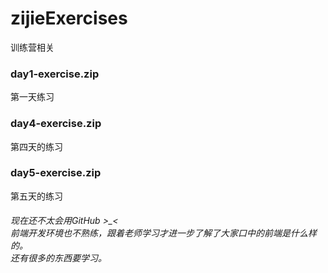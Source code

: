 # zijieExercises
训练营相关
### day1-exercise.zip
第一天练习
### day4-exercise.zip
第四天的练习
### day5-exercise.zip
第五天的练习

<p><h6>现在还不太会用GitHub >_<  </br>
  前端开发环境也不熟练，跟着老师学习才进一步了解了大家口中的前端是什么样的。<br>
  还有很多的东西要学习。
</h6>
</p>
